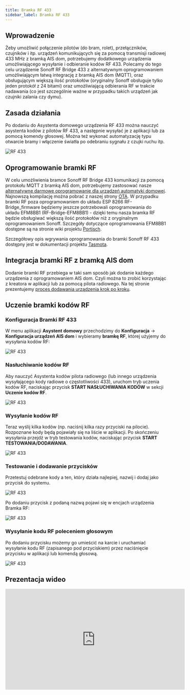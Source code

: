 ```yaml
---
title: Bramka RF 433
sidebar_label: Bramka RF 433
---
```


## Wprowadzenie

Żeby umożliwić połączenie pilotów (do bram, rolet), przełączników, czujników i itp. urządzeń komunikujących się za pomocą transmisji radiowej 433 MHz z bramką AIS dom, potrzebujemy dodatkowego urządzenia umożliwiającego wysyłanie i odbieranie kodów RF 433. Polecamy do tego celu urządzenie Sonoff RF Bridge 433 z alternatywnym oprogramowaniem umożliwiającym łatwą integrację z bramką AIS dom (MQTT), oraz obsługującym większą ilość protokołów (oryginalny Sonoff obsługuje tylko jeden protokół z 24 bitami) oraz umożliwiającą odbierania RF w trakcie nadawania (co jest szczególnie ważne w przypadku takich urządzeń jak czujniki zalania czy dymu).

## Zasada działania

Po dodaniu do Asystenta domowego urządzenia RF 433 można nauczyć asystenta kodów z pilotów RF 433, a następnie wysyłać je z aplikacji lub za pomocą komendy głosowej.
Można też wykonać automatyzację typu otwarcie bramy i włączenie światła po odebraniu sygnału z czujki ruchu itp.

![RF 433](/img/en/iot/iot_ais_dom_device_rf433_map.png)


## Oprogramowanie bramki RF

W celu umożliwienia bramce Sonoff RF Bridge 433 komunikacji za pomocą protokołu MQTT z bramką AIS dom, potrzebujemy zastosować nasze [alternatywne darmowe oprogramowanie dla urządzeń automatyki domowej](/docs/ais_iot_firmware_index). Najnowszą kompilację można pobrać z naszej strony [OTA](https://www.ai-speaker.com/ota/). W przypadku bramki RF poza oprogramowaniem do układu ESP 8266 RF-Bridge_firmware będziemy jeszcze potrzebowali oprogramowania do układu EFM8BB1 (RF-Bridge-EFM8BB1) - dzięki temu nasza bramka RF będzie obsługiwać większą ilość protokołów niż z oryginalnym oprogramowaniem Sonoff. Szczegóły dotyczące oprogramowania EFM8BB1 dostępne są na stronie wiki projektu [Portisch](https://github.com/Portisch/RF-Bridge-EFM8BB1/wiki).


Szczegółowy opis wgrywania oprogramowania do bramki Sonoff RF 433 dostępny jest w dokumentacji projektu [Tasmota](https://tasmota.github.io/docs/devices/Sonoff-RF-Bridge-433/).


## Integracja bramki RF z bramką AIS dom

Dodanie bramki RF przebiega w taki sam sposób jak dodanie każdego urządzenia z oprogramowaniem AIS dom. Czyli można to zrobić korzystając z kreatora w aplikacji lub za pomocą pilota radiowego. Na tej stronie prezentujemy [proces dodawania urządzenia krok po kroku](/docs/ais_iot_gate_add_device).


## Uczenie bramki kodów RF

### Konfiguracja Bramki RF 433

W menu aplikacji **Asystent domowy** przechodzimy do **Konfiguracja** -> **Konfiguracja urządzeń AIS dom** i wybieramy **bramkę RF**, której użyjemy do wysyłania kodów RF:

![RF 433](/img/en/iot/iot_ais_dom_device_rf433_select_device.png)


### Nasłuchiwanie kodów RF

Aby nauczyć Asystenta kodów pilota radiowego (lub innego urządzenia wysyłającego kody radiowe o częstotliwości 433), uruchom tryb uczenia kodów RF, naciskając przycisk **START NASŁUCHIWANIA KODÓW** w sekcji **Uczenie kodów RF**.

![RF 433](/img/en/iot/iot_ais_dom_device_rf433_learn_step_1.png)

### Wysyłanie kodów RF

Teraz wyślij kilka kodów (np. naciśnij kilka razy przyciski na pilocie). Rozpoznane kody będą pojawiały się na liście w aplikacji. Po skończeniu wysyłania przejdź w tryb testowania kodów, naciskając przycisk **START TESTOWANIA/DODAWANIA**.

![RF 433](/img/en/iot/iot_ais_dom_device_rf433_learn_step_2.png)


### Testowanie i dodawanie przycisków

Przetestuj odebrane kody a ten, który działa najlepiej, nazwij i dodaj jako przycisk do systemu.


![RF 433](/img/en/iot/iot_ais_dom_device_rf433_learn_step_3.png)

Po dodaniu przycisk z podaną nazwą pojawi się w encjach urządzenia Bramka RF:

![RF 433](/img/en/iot/iot_ais_dom_device_rf433_learn_step_4.png)



### Wysyłanie kodu RF poleceniem głosowym

Po dodaniu przycisku możemy go umieścić na karcie i uruchamiać wysyłanie kodu RF (zapisanego pod przyciskiem) przez naciśnięcie przycisku w aplikacji lub komendą głosową.

![RF 433](/img/en/iot/iot_ais_dom_device_rf433_learn_step_7.png)


## Prezentacja wideo

<iframe width="560" height="315"  src="https://www.youtube.com/embed/NEFd_T3gqNU" frameBorder="0" allowFullScreen></iframe>
